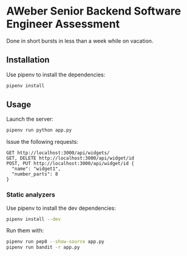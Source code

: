 # AWeber Senior Backend Software Engineer Assessment

Done in short bursts in less than a week while on vacation.

## Installation

Use pipenv to install the dependencies:

```bash
pipenv install
```

## Usage

Launch the server:

```bash
pipenv run python app.py
```

Issue the following requests:

```
GET http://localhost:3000/api/widgets/
GET, DELETE http://localhost:3000/api/widget/id
POST, PUT http://localhost:3000/api/widget/id {
  "name": "widget1",
  "number_parts": 8
}
```

### Static analyzers

Use pipenv to install the dev dependencies:

```bash
pipenv install --dev
```

Run them with:

```bash
pipenv run pep8 --show-source app.py
pipenv run bandit -r app.py
```